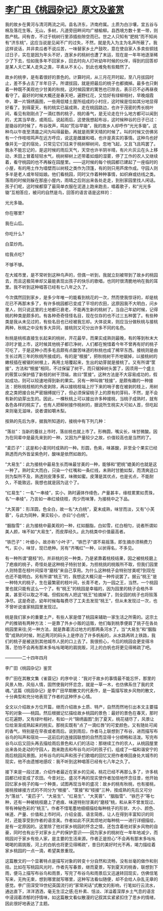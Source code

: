 # [李广田《桃园杂记》原文及鉴赏](https://www.vrrw.net/wx/8914.html)

我的故乡在黄河与清河两流之间。县名济东，济南府属。土质为白沙壤，宜五谷与棉及落花生等。无山，多树，凡道旁田畔间均广植榆柳。县西境方数十里一带，则胜产桃。间有杏，不过于桃树行里添插些隙空而已。世之人只知有“肥桃”而不知尚有“济东桃”，这应当说是见闻不广的过失，不然，就是先入为主为名声所蔽了。我这样说话，并非卖瓜者不说瓜苦，一味替家乡土产鼓吹，意在使自家人多卖些铜钱过日子，实在是因为年头不好，连家乡的桃树也遭了末运，现在是一年年地逐渐稀少了下去，恰如我多年不回家乡，回去时向人打听幼年时候的伙伴，得到的回答却是某人夭亡某人走失之类，平素从不关心，到此也难免有些黯然了。



故乡的桃李，是有着很好的景色的。计算时间，从三月花开时起，至八月拔园时止，差不多占去了半年日子。所谓拔园，就是把最后的桃子也都摘掉。最多也只剩着一种既不美观也少甘美的秋桃，这时候园里的篱笆也已除去，表示已不必再昼夜看守了。最好的时候大概还是春天吧，遍野红花，又恰好有绿柳相衬，早晚烟霞中，罩一片锦绣画图，一些用低矮土屋所组成的小村庄，这时候是恰如其分地显得好看了。到得夏天，有的桃实已届成熟，走在桃园路边，也许于茂密的秀长桃叶间，看见有刚刚点了一滴红唇的桃子，桃的香气，是无论走在什么地方都可以闻到的，尤其当早夜，或雨后。说起雨后，这使我想起布谷，这时候种谷的日子已过：是锄谷的时候了，布谷改声，鸣如“荒谷早锄”，我的故乡人却呼作“光光多锄”。这种鸟以午夜至清晨之间为叫得最勤，再就是雨霁天晴的时候了。叫的时候又仿佛另有一个作吱吱鸣声在远方呼应，说这是雌雄和唱，也许是真实的事情。这种鸟也好像并无一定的宿处，只常见它们往来于桃树柳树间，忽地飞起，又且飞且鸣罢了。我永不能忘记的，是这时候的雨后天气，天空也许半阴半晴，有片片灰云在头上移动，禾田上冒着轻轻水气，桃树柳树上还带着如烟的湿雾，停了工作的农人又继续着，看守桃园的也不再躲在园屋里。——这时候的每个桃园都已建起了一座临时的小屋，有的用土作为墙壁而以树枝之类作为顶篷，有的则只用芦席作成。守园人则多半是老人或年轻姑娘。他们看桃园，同时又作着种种事情，如织麻或纺线之类。落雨的时候则躲在那座小屋内，雨晴之后则出来各处走走，到别家园里找人闲话。孩子们呢，这时候都穿了最简单衣服在泥道上跑来跑去，唱着歌子，和“光光多锄”互相答应，被问的自然是鸟，回答的语言语是这样的：

光光多锄。

你在哪里?

我在山后。

你吃什么?

白菜炒肉。

给我点吃?

不够不够。

在大城市里，是不常听到这种鸟声的，但偶一听到，我就立刻被带到了故乡的桃园去，而且这极简单却又最能表现出孩子的快乐的歌唱，也同时很清脆地响在我的耳里。我不听到这种唱答已经有七八年之久了。

今次偶然回到家乡，是多少年唯一的能看到桃花的一次，然而使我惊讶的，却是桃花已不再那末多了，有许多桃园都已变成了平坦的农田，这原因我不大明白，问乡里人，则只说这里的土地都已衰老，不能再生新的桃树了。当自己年幼时候，记得桃的种类是颇多的。有各种奇奇怪怪名目，现在仅存的也不过三五种罢了。有些种类是我从未见过的，有些名目也已经被我忘却。大体说来，则应当分做秋桃与接桃两种，秋桃之中没有多大异同，接桃则又可分出许多不同的名色。

秋桃是桃核直接生长起来的桃树，开花最早，而果实成熟则最晚，有的等到秋末大凉时才能上市，这时候其他桃子都已净树，人们都在惋惜着今年不曾再有好的桃子可吃了，于是这种小而多毛且颇有点酸苦味道的秋桃也成了稀罕东西。接桃则是由生长过两三年的秋桃所接成的。有的是“根接”，把秋桃树干齐地锯掉，以接桃树的嫩枝插在被锯的树根上，再用土培覆起来，生出的幼芽就是接桃了。又有所谓“筐接”，方法和“根接”相同，不过保留了树干，而只锯掉树头罢了，因须用一个盛土的筱筐以保护插了新枝的树干顶端，故曰“筐接”。这种方法是不大容易成功的，假如成功，则可以较速地得到新的果实。另有一种叫做“枝接”，是颇有趣的一种接法：把秋桃枝梢的外皮剥除，再以接桃枝端上拧下来的哨子套在被剥的枝上，用树皮之类把接合处严密捆缚就行了，但必须保留桃子上的原有的芽码，不然，是不会有新的幼芽出生的。因此，一棵秋桃上可以接出许多种接桃，当桃子成熟时，就有各色各样的桃实了。也有人把柳树接作桃树的，据说所生桃实大可如人首，但吃起来则毫无滋味，说者谓如嚼木梨。

按熟的先后为序，据我所知道的，接桃中有下列几种：

“落丝”：当新的蚕丝上市时，落丝桃也就上市了。形椭圆，嘴尖长，味甘微酸。因为在同辈中是最先来到的一种，又因为产量较少之故，价值较高也是当然的了。

“麦匹子”：这是和小麦同时成熟的一种。形圆，色紫，味甚酸，非至全个果实已经熟透而内外皆呈紫色时，酸味是依然如故的。

“大易生”：此为接桃中最易生长而味最甘美的一种，能够和“肥桃”媲美的也就是这一种了。熟时实大而白，只染一个红嘴和一条红线，未熟时甘脆如梨，而清爽适口则为梨所不及，熟透则皮薄多浆，味微如蜜。皮薄是其优点，也是劣点，不能耐久，不能致远，我想也就是因为这个了。

“红易生”：一名“一串绫”，实小，熟时遍体作绛色，产量甚丰，缘枝累累如贯珠，名“一串绫”，乃言如一串红绫绕枝，肉少而味薄，为接桃中之下品。

“大芙蓉”：形浑圆，色全白，故一名“大白桃”，夏末成熟，味甘而淡，又有“小芙蓉”，与此为同种，果实较小，亦曰“小白桃”。

“胭脂雪”：此为接桃中最美观的一种，红如胭脂，白如雪，红白相匀，说者所谓如美人颜，味不如“大易生”，而皮厚经久。此为桃类中价值最高者。

“铁巴子”：叶细小，故亦称“小叶子”，“铁巴子”谓不易摇落，即生摘亦须稍费力气，实小，味甘，现已绝种。另有“齐嘴红”一种，以状得名，不多见。

有一种所谓“磨枝”的，并非桃的另一种类，乃是紧靠着桃枝结果，因之被桃枝磨上了疤痕的桃子，奇怪处是这种桃子特别甘美，为担桃挑的桃贩所不取，但我们园里人则特意在枝叶间探寻“磨枝”来自己享用。为什么这种桃子会特别甘美呢?到现在也还不能明白。另有所谓“桃王”的，我想这大概只是一种传说罢了。据云“桃王”是一种特大的桃子，生在最繁密的枝叶间，长青不老，为一园之王，当然，一个桃园里也就只能有这么一个了。有“桃王”的桃园是幸福的，因为园里的桃子会格外丰美，甚至可以取之不竭。但假如有人把这“桃王”给摘掉了，则全园的桃子也将殒落净尽。这是奇迹，幼年时候每每费尽了工夫去发现“桃王”，但从未发现过一次，也不曾听说谁家桃园里发现过。

桃是我们家乡的重要土产，有些人家是借了桃园来辅助一家生活之所需的。这宗土产的推销有两种方法：一是靠了外乡小贩的运贩，他们每到桃季便肩了挑子在各处桃园里来往;另一种方法，就是靠着流过地方的那两条河水了。当“大易生”和“胭脂雪”成熟的时候，附近两河的码头上是停泊了许多帆船的，从水路再转上铁路，我们的桃子是被送到其他城市人民的口上去了。我很担心，今后的桃园会更变得冷落，恐怕不会再有那末多吆吆喝喝的肩挑贩，河上的白帆也将更见得稀疏了吧。

————二十四年四月

李广田《桃园杂记》鉴赏

李广田在其散文集《雀蓑记》的序中说：“我对于故乡的事情最不能忘怀，那里的风景人物，风俗人情，固然使我时怀恋念，就是一草一木，也仿佛系住了我的灵魂。”这篇《桃园杂记》是李广田早期散文的代表作，是一篇描写故乡风物的散文，十分典型和充分地表现了作者的这种怀乡心情。

全文以介绍故乡方位开篇，继而介绍故乡土质、特产，自然而然地引出本文主要描写的对象——桃园。然后根据记忆描绘故乡桃园的景色：最好的景色在春天，那时红花遍野，又有绿叶相衬，有如一片“锦绣画图”;到了夏天，桃花褪尽了，风景让位给渐渐成熟起来的桃实。那桃实既有“点了一滴红唇”的可爱颜色，又有随处可闻的香气，特别是在早夜或者雨后。说到雨后，作者马上联想到了布谷，进而描写布谷鸟的叫声和宿处——这前后的连接因联想的自然而显得十分顺畅和活泼。写完布谷鸟以后又回头再去描绘雨后景色和人们的活动：那继续工作的农人，从桃园屋里出来各处走动的守园人，跑来跑去和布谷鸟对问的孩子们，组成了一幅和谐安宁的雨后桃园风景图。对布谷鸟的叫声和孩子们歌唱的回忆又把作者唤回身处大城市的现实，他不由遗憾地感叹：我不听到这种唱答已经有七八年之久了。

接下来是一段过渡，介绍作者最近在家乡的见闻，桃花已经不再那么多了，许多桃园都已经变成了农田。今昔对比、盛况不再的现实使作者加倍地怀念往昔，他开始回忆家乡桃子的每一个种类，试图再现当年的盛况：故乡的桃有秋桃，也有接桃，接桃按嫁接方式的不同分为“根接”、“筐接”和“枝接”三种，按成熟的先后又可分为“落丝”、“麦匹子”、“大易生”、“红易生”、“大芙蓉”、“胭脂雪”、“铁巴子”等七种，还有一种被桃枝磨上了疤痕、味道特别甘美的“磨枝”桃，和从来不曾发现过、带有神秘色彩的“桃王”。作者不惜笔墨地细细描绘每种桃子的形状、大小、颜色、味道、产量、价值和上市时间，介绍全面，语言简练，让人在得到丰富知识的同时，还能享受到作者的语言美。作者如此不厌其烦地对每种桃一一进行详细描绘，是有一定原因的。这里除了他对家乡桃园的怀念之情，还包含着他对家乡风物的自豪，同时也有出于对家乡土产的保护意识——因为家乡的桃树在一年年地减少，而桃园对于家乡有些人家，是主要的生活来源。作者正是担心“不会再有那末多吆吆喝喝的肩挑贩，河上的白帆也将更见得稀疏”，昔日的美好时光不再，竭力描绘着家乡桃园的一点一滴，希望美景重现。

这篇散文的一个显著特点是描写对象的转变十分自然和流畅，没有丝毫的做作和别扭。比如在写桃园风光时，作者先写春景，继而夏景，写到夏天的桃香，联想到下雨，便马上描写布谷鸟和雨景，写完了布谷鸟和雨景后又迅速转回现实，仿佛信笔写来，无拘无束，想到哪里就写哪里，这种写法看似随便，却不会给人杂乱无章的感觉。李广田深受19世纪英国流行的“家常闲话”式散文的影响，行笔如行云流水，通达直下，洋洋洒洒，毫无生涩之感;在朴素、恬淡、洋溢着深厚乡土气息的语言中浸润着浓郁的抒情味，如这篇散文看似散漫的记叙其实紧紧扣住了思乡的情绪，因此很好地表达了主题。


